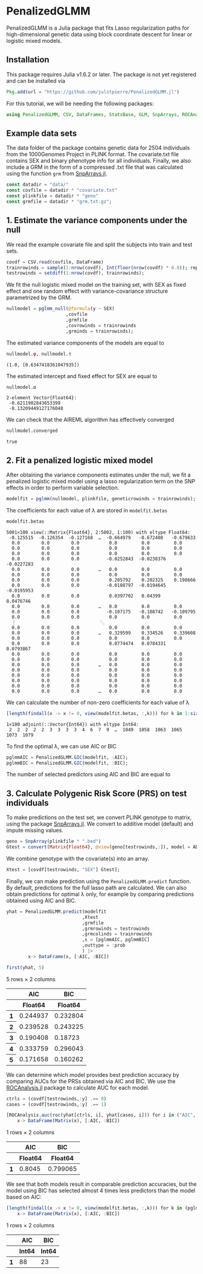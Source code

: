 # PenalizedGLMM

PenalizedGLMM is a Julia package that fits Lasso regularization paths for high-dimensional genetic data using block coordinate descent for linear or logistic mixed models.

## Installation

This package requires Julia v1.6.2 or later. The package is not yet registered and can be installed via


```julia
Pkg.add(url = "https://github.com/julstpierre/PenalizedGLMM.jl")
```

For this tutorial, we will be needing the following packages:


```julia
using PenalizedGLMM, CSV, DataFrames, StatsBase, GLM, SnpArrays, ROCAnalysis
```

## Example data sets

The data folder of the package contains genetic data for 2504 individuals from the 1000Genomes Project in PLINK format. The covariate.txt file contains SEX and binary phenotype info for all individuals. Finally, we also include a GRM in the form of a compressed .txt file that was calculated using the function `grm` from [SnpArrays.jl](https://openmendel.github.io/SnpArrays.jl/latest/). 


```julia
const datadir = "data/"
const covfile = datadir * "covariate.txt"
const plinkfile = datadir * "geno"
const grmfile = datadir * "grm.txt.gz";
```

## 1. Estimate the variance components under the null

We read the example covariate file and split the subjects into train and test sets.


```julia
covdf = CSV.read(covfile, DataFrame)
trainrowinds = sample(1:nrow(covdf), Int(floor(nrow(covdf) * 0.8)); replace = false)
testrowinds = setdiff(1:nrow(covdf), trainrowinds);
```

We fit the null logistic mixed model on the training set, with SEX as fixed effect and one random effect with variance-covariance structure parametrized by the GRM.


```julia
nullmodel = pglmm_null(@formula(y ~ SEX) 
                      ,covfile
                      ,grmfile 
                      ,covrowinds = trainrowinds 
                      ,grminds = trainrowinds);
```

The estimated variance components of the models are equal to


```julia
nullmodel.φ, nullmodel.τ
```




    (1.0, [0.6347418361047935])



The estimated intercept and fixed effect for SEX are equal to


```julia
nullmodel.α
```




    2-element Vector{Float64}:
     -0.6211902843653399
     -0.13209449127176048



We can check that the AIREML algorithm has effectively converged


```julia
nullmodel.converged
```




    true



## 2. Fit a penalized logistic mixed model

After obtaining the variance components estimates under the null, we fit a penalized logistic mixed model using a lasso regularization term on the SNP effects in order to perform variable selection.


```julia
modelfit = pglmm(nullmodel, plinkfile, geneticrowinds = trainrowinds);
```

The coefficients for each value of λ are stored in `modelfit.betas`


```julia
modelfit.betas
```




    5001×100 view(::Matrix{Float64}, 2:5002, 1:100) with eltype Float64:
     -0.125515  -0.126354  -0.127168  …  -0.664979   -0.672408   -0.679633
      0.0        0.0        0.0           0.0         0.0         0.0
      0.0        0.0        0.0           0.0         0.0         0.0
      0.0        0.0        0.0           0.0         0.0         0.0
      0.0        0.0        0.0          -0.0252843  -0.0238376  -0.0227283
      0.0        0.0        0.0       …   0.0         0.0         0.0
      0.0        0.0        0.0           0.0         0.0         0.0
      0.0        0.0        0.0           0.205792    0.202325    0.198666
      0.0        0.0        0.0          -0.0188797  -0.0194645  -0.0195953
      0.0        0.0        0.0           0.0397702   0.04399     0.0476746
      0.0        0.0        0.0       …   0.0         0.0         0.0
      0.0        0.0        0.0          -0.107175   -0.108742   -0.109795
      0.0        0.0        0.0           0.0         0.0         0.0
      ⋮                               ⋱                          
      0.0        0.0        0.0           0.0         0.0         0.0
      0.0        0.0        0.0       …   0.329599    0.334526    0.339608
      0.0        0.0        0.0           0.0         0.0         0.0
      0.0        0.0        0.0           0.0774474   0.0784331   0.0793867
      0.0        0.0        0.0           0.0         0.0         0.0
      0.0        0.0        0.0           0.0         0.0         0.0
      0.0        0.0        0.0       …   0.0         0.0         0.0
      0.0        0.0        0.0           0.0         0.0         0.0
      0.0        0.0        0.0           0.0         0.0         0.0
      0.0        0.0        0.0           0.0         0.0         0.0
      0.0        0.0        0.0           0.0         0.0         0.0
      0.0        0.0        0.0       …   0.0         0.0         0.0



 We can calculate the number of non-zero coefficients for each value of λ


```julia
[length(findall(x -> x != 0, view(modelfit.betas, :,k))) for k in 1:size(modelfit.betas, 2)]'
```




    1×100 adjoint(::Vector{Int64}) with eltype Int64:
     2  2  2  2  2  3  3  3  3  4  6  7  9  …  1049  1058  1063  1065  1073  1079



To find the optimal λ, we can use AIC or BIC


```julia
pglmmAIC = PenalizedGLMM.GIC(modelfit, :AIC);
pglmmBIC = PenalizedGLMM.GIC(modelfit, :BIC);
```

The number of selected predictors using AIC and BIC are equal to

## 3. Calculate Polygenic Risk Score (PRS) on test individuals

To make predictions on the test set, we convert PLINK genotype to matrix, using the package [SnpArrays.jl](https://openmendel.github.io/SnpArrays.jl/latest/). We convert to additive model (default) and impute missing values.


```julia
geno = SnpArray(plinkfile * ".bed")
Gtest = convert(Matrix{Float64}, @view(geno[testrowinds,:]), model = ADDITIVE_MODEL, impute = true);
```

We combine genotype with the covariate(s) into an array.


```julia
Xtest = [covdf[testrowinds, "SEX"] Gtest];
```

Finally, we can make prediction using the `PenalizedGLMM.predict` function. By default, predictions for the full lasso path are calculated. We can also obtain predictions for optimal λ only, for example by comparing predictions obtained using AIC and BIC.


```julia
yhat = PenalizedGLMM.predict(modelfit
                            ,Xtest
                            ,grmfile
                            ,grmrowinds = testrowinds
                            ,grmcolinds = trainrowinds
                            ,s = [pglmmAIC, pglmmBIC]
                            ,outtype = :prob
                            ) |>
        x-> DataFrame(x, [:AIC, :BIC])

first(yhat, 5)
```




<div class="data-frame"><p>5 rows × 2 columns</p><table class="data-frame"><thead><tr><th></th><th>AIC</th><th>BIC</th></tr><tr><th></th><th title="Float64">Float64</th><th title="Float64">Float64</th></tr></thead><tbody><tr><th>1</th><td>0.244937</td><td>0.232804</td></tr><tr><th>2</th><td>0.239528</td><td>0.243225</td></tr><tr><th>3</th><td>0.190408</td><td>0.18723</td></tr><tr><th>4</th><td>0.333759</td><td>0.296043</td></tr><tr><th>5</th><td>0.171658</td><td>0.160262</td></tr></tbody></table></div>



We can determine which model provides best prediction accuracy by comparing AUCs for the PRSs obtained via AIC and BIC. We use the [ROCAnalysis.jl](https://juliapackages.com/p/rocanalysis) package to calculate AUC for each model.


```julia
ctrls = (covdf[testrowinds,:y] .== 0)
cases = (covdf[testrowinds,:y] .== 1)

[ROCAnalysis.auc(roc(yhat[ctrls, i], yhat[cases, i])) for i in ("AIC", "BIC")]' |> 
    x-> DataFrame(Matrix(x), [:AIC, :BIC])
```




<div class="data-frame"><p>1 rows × 2 columns</p><table class="data-frame"><thead><tr><th></th><th>AIC</th><th>BIC</th></tr><tr><th></th><th title="Float64">Float64</th><th title="Float64">Float64</th></tr></thead><tbody><tr><th>1</th><td>0.8045</td><td>0.799065</td></tr></tbody></table></div>



We see that both models result in comparable prediction accuracies, but the model using BIC has selected almost 4 times less predictors than the model based on AIC:


```julia
[length(findall(x -> x != 0, view(modelfit.betas, :,k))) for k in (pglmmAIC, pglmmBIC)]' |> 
    x-> DataFrame(Matrix(x), [:AIC, :BIC])
```




<div class="data-frame"><p>1 rows × 2 columns</p><table class="data-frame"><thead><tr><th></th><th>AIC</th><th>BIC</th></tr><tr><th></th><th title="Int64">Int64</th><th title="Int64">Int64</th></tr></thead><tbody><tr><th>1</th><td>88</td><td>23</td></tr></tbody></table></div>


